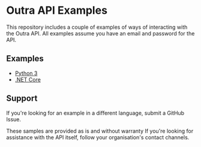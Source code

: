 # Outra API Examples

This repository includes a couple of examples of ways of interacting with the Outra API. All examples assume you have an email and password for the API.

## Examples

* [Python 3](python3/)
* [.NET Core](dot-net-core/)

## Support

If you're looking for an example in a different language, submit a GitHub Issue.

These samples are provided as is and without warranty If you're looking for assistance with the API itself, follow your organisation's contact channels.
